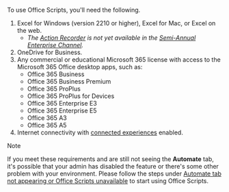 To use Office Scripts, you'll need the following.

1. Excel for Windows (version 2210 or higher), Excel for Mac, or Excel on the web.
    - *The [Action Recorder](../overview/excel.md#action-recorder) is not yet available in the [Semi-Annual Enterprise Channel](/deployoffice/updates/overview-update-channels#semi-annual-enterprise-channel-overview).*
1. OneDrive for Business.
1. Any commercial or educational Microsoft 365 license with access to the Microsoft 365 Office desktop apps, such as:
    - Office 365 Business
    - Office 365 Business Premium
    - Office 365 ProPlus
    - Office 365 ProPlus for Devices
    - Office 365 Enterprise E3
    - Office 365 Enterprise E5
    - Office 365 A3
    - Office 365 A5
1. Internet connectivity with [connected experiences](/deployoffice/privacy/connected-experiences) enabled.

> [!NOTE]
> If you meet these requirements and are still not seeing the **Automate** tab, it's possible that your admin has disabled the feature or there's some other problem with your environment. Please follow the steps under [Automate tab not appearing or Office Scripts unavailable](../testing/troubleshooting.md#automate-tab-not-appearing-or-office-scripts-unavailable) to start using Office Scripts.
